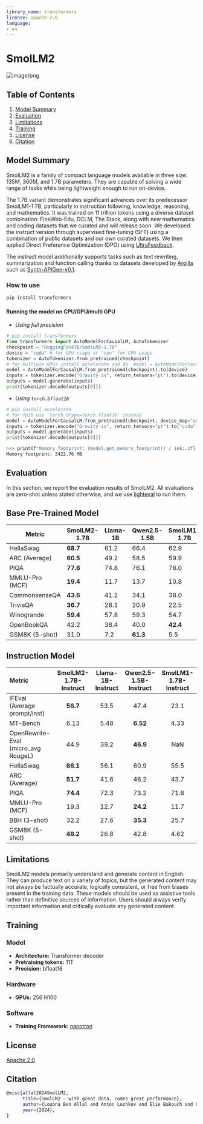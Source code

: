 ```yaml
---
library_name: transformers
license: apache-2.0
language:
- en
---
```



# SmolLM2

![image/png](https://cdn-uploads.huggingface.co/production/uploads/61c141342aac764ce1654e43/XlT5TM3HWpfoZk_HSubrH.png)

##  Table of Contents

1. [Model Summary](#model-summary)
2. [Evaluation](#evaluation)
3. [Limitations](#limitations)
4. [Training](#training)
5. [License](#license)
6. [Citation](#citation)

## Model Summary

SmolLM2 is a family of compact language models available in three size: 135M, 360M, and 1.7B parameters. They are capable of solving a wide range of tasks while being lightweight enough to run on-device.

The 1.7B variant demonstrates significant advances over its predecessor SmolLM1-1.7B, particularly in instruction following, knowledge, reasoning, and mathematics. It was trained on 11 trillion tokens using a diverse dataset combination: FineWeb-Edu, DCLM, The Stack, along with new mathematics and coding datasets that we curated and will release soon. We developed the instruct version through supervised fine-tuning (SFT) using a combination of public datasets and our own curated datasets. We then applied Direct Preference Optimization (DPO) using [UltraFeedback](https://huggingface.co/datasets/HuggingFaceH4/ultrafeedback_binarized).

The instruct model additionally supports tasks such as text rewriting, summarization and function calling thanks to datasets developed by [Argilla](https://huggingface.co/argilla) such as [Synth-APIGen-v0.1](https://huggingface.co/datasets/argilla/Synth-APIGen-v0.1).

### How to use

```bash
pip install transformers
```

#### Running the model on CPU/GPU/multi GPU
* _Using full precision_
```python
# pip install transformers
from transformers import AutoModelForCausalLM, AutoTokenizer
checkpoint = "HuggingFaceTB/SmolLM2-1.7B"
device = "cuda" # for GPU usage or "cpu" for CPU usage
tokenizer = AutoTokenizer.from_pretrained(checkpoint)
# for multiple GPUs install accelerate and do `model = AutoModelForCausalLM.from_pretrained(checkpoint, device_map="auto")`
model = AutoModelForCausalLM.from_pretrained(checkpoint).to(device)
inputs = tokenizer.encode("Gravity is", return_tensors="pt").to(device)
outputs = model.generate(inputs)
print(tokenizer.decode(outputs[0]))
```

* _Using `torch.bfloat16`_
```python
# pip install accelerate
# for fp16 use `torch_dtype=torch.float16` instead
model = AutoModelForCausalLM.from_pretrained(checkpoint, device_map="auto", torch_dtype=torch.bfloat16)
inputs = tokenizer.encode("Gravity is", return_tensors="pt").to("cuda")
outputs = model.generate(inputs)
print(tokenizer.decode(outputs[0]))
```
```bash
>>> print(f"Memory footprint: {model.get_memory_footprint() / 1e6:.2f} MB")
Memory footprint: 3422.76 MB
```

## Evaluation

In this section, we report the evaluation results of SmolLM2. All evaluations are zero-shot unless stated otherwise, and we use [lighteval](https://github.com/huggingface/lighteval) to run them.

## Base Pre-Trained Model

| Metric           | SmolLM2-1.7B | Llama-1B    | Qwen2.5-1.5B | SmolLM1-1.7B |
|------------------|--------------|-------------|---------------|--------------|
| HellaSwag        | **68.7**     | 61.2        | 66.4          | 62.9         |
| ARC (Average)    | **60.5**     | 49.2        | 58.5          | 59.9         |
| PIQA             | **77.6**     | 74.8        | 76.1          | 76.0         |
| MMLU-Pro (MCF)   | **19.4**     | 11.7        | 13.7          | 10.8         |
| CommonsenseQA    | **43.6**     | 41.2        | 34.1          | 38.0         |
| TriviaQA         | **36.7**     | 28.1        | 20.9          | 22.5         |
| Winogrande       | **59.4**     | 57.8        | 59.3          | 54.7         |
| OpenBookQA       | 42.2         | 38.4        | 40.0          | **42.4**     |
| GSM8K (5-shot)   | 31.0         | 7.2         | **61.3**      | 5.5          |

## Instruction Model

| Metric                       | SmolLM2-1.7B-Instruct | Llama-1B-Instruct | Qwen2.5-1.5B-Instruct | SmolLM1-1.7B-Instruct |
|:-----------------------------|:---------------------:|:-----------------:|:----------------------:|:----------------------:|
| IFEval (Average prompt/inst) | **56.7**             | 53.5             | 47.4                  | 23.1                  |
| MT-Bench                     | 6.13                | 5.48             | **6.52**              | 4.33                  |
| OpenRewrite-Eval (micro_avg RougeL) | 44.9           | 39.2             | **46.9**              | NaN                   |
| HellaSwag                    | **66.1**            | 56.1             | 60.9                  | 55.5                  |
| ARC (Average)                | **51.7**            | 41.6             | 46.2                  | 43.7                  |
| PIQA                         | **74.4**            | 72.3             | 73.2                  | 71.6                  |
| MMLU-Pro (MCF)               | 19.3               | 12.7             | **24.2**              | 11.7                  |
| BBH (3-shot)                 | 32.2               | 27.6             | **35.3**              | 25.7                  |
| GSM8K (5-shot)               | **48.2**           | 26.8             | 42.8                  | 4.62                  |


## Limitations

SmolLM2 models primarily understand and generate content in English. They can produce text on a variety of topics, but the generated content may not always be factually accurate, logically consistent, or free from biases present in the training data. These models should be used as assistive tools rather than definitive sources of information. Users should always verify important information and critically evaluate any generated content.

## Training

### Model

- **Architecture:** Transformer decoder
- **Pretraining tokens:** 11T
- **Precision:** bfloat16

### Hardware

- **GPUs:** 256 H100

### Software

- **Training Framework:** [nanotron](https://github.com/huggingface/nanotron/tree/main)

## License

[Apache 2.0](https://www.apache.org/licenses/LICENSE-2.0)

## Citation
```bash
@misc{allal2024SmolLM2,
      title={SmolLM2 - with great data, comes great performance}, 
      author={Loubna Ben Allal and Anton Lozhkov and Elie Bakouch and Gabriel Martín Blázquez and Lewis Tunstall and Agustín Piqueres and Andres Marafioti and Cyril Zakka and Leandro von Werra and Thomas Wolf},
      year={2024},
}
```